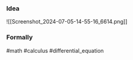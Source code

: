 ### Idea
![[Screenshot_2024-07-05-14-55-16_6614.png]]

### Formally

#math #calculus #differential_equation 




